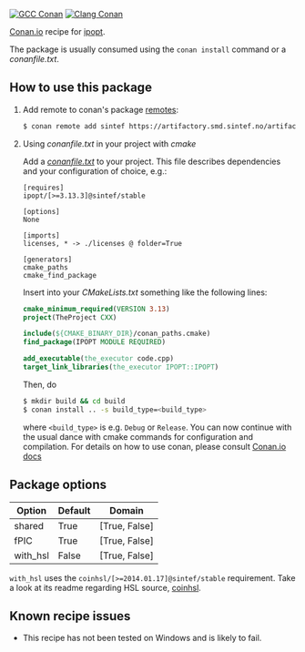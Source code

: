 [![GCC Conan](https://github.com/sintef-ocean/conan-ipopt/workflows/GCC%20Conan/badge.svg)](https://github.com/sintef-ocean/conan-ipopt/actions?query=workflow%3A"GCC+Conan")
[![Clang Conan](https://github.com/sintef-ocean/conan-ipopt/workflows/Clang%20Conan/badge.svg)](https://github.com/sintef-ocean/conan-ipopt/actions?query=workflow%3A"Clang+Conan")


[Conan.io](https://conan.io) recipe for [ipopt](http://github.com/coin-or/ipopt).

The package is usually consumed using the `conan install` command or a *conanfile.txt*.

## How to use this package

1. Add remote to conan's package [remotes](https://docs.conan.io/en/latest/reference/commands/misc/remote.html?highlight=remotes):

   ```bash
   $ conan remote add sintef https://artifactory.smd.sintef.no/artifactory/api/conan/conan-local
   ```

2. Using *conanfile.txt* in your project with *cmake*

   Add a [*conanfile.txt*](http://docs.conan.io/en/latest/reference/conanfile_txt.html) to your project. This file describes dependencies and your configuration of choice, e.g.:

   ```
   [requires]
   ipopt/[>=3.13.3]@sintef/stable

   [options]
   None

   [imports]
   licenses, * -> ./licenses @ folder=True

   [generators]
   cmake_paths
   cmake_find_package
   ```

   Insert into your *CMakeLists.txt* something like the following lines:
   ```cmake
   cmake_minimum_required(VERSION 3.13)
   project(TheProject CXX)

   include(${CMAKE_BINARY_DIR}/conan_paths.cmake)
   find_package(IPOPT MODULE REQUIRED)

   add_executable(the_executor code.cpp)
   target_link_libraries(the_executor IPOPT::IPOPT)
   ```
   Then, do
   ```bash
   $ mkdir build && cd build
   $ conan install .. -s build_type=<build_type>
   ```
   where `<build_type>` is e.g. `Debug` or `Release`.
   You can now continue with the usual dance with cmake commands for configuration and compilation. For details on how to use conan, please consult [Conan.io docs](http://docs.conan.io/en/latest/)

## Package options

Option | Default | Domain
---|---|---
shared  | True | [True, False]
fPIC | True | [True, False]
with_hsl | False | [True, False]

`with_hsl` uses the `coinhsl/[>=2014.01.17]@sintef/stable` requirement. Take a look at its
readme regarding HSL source, [coinhsl](https://github.com/sintef-ocean/conan-coinhsl).


## Known recipe issues

  - This recipe has not been tested on Windows and is likely to fail.
